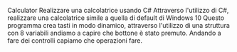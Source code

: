 Calculator
Realizzare una calcolatrice usando C#
Attraverso l'utilizzo di C#, realizzare una calcolatrice simile a quella di default di Windows 10
Questo programma crea tasti in modo dinamico, attraverso l'utilizzo di una struttura con 8 variabili andiamo a capire che bottone è stato premuto.
Andando a fare dei controlli capiamo che operazioni fare.
